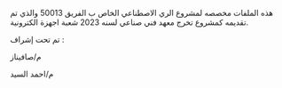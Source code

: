 هذه الملفات مخصصه لمشروع الري الاصطناعي الخاص ب الفريق 50013 والذي تم تقديمه كمشروع تخرج معهد فني صناعي لسنه 2023
شعبة اجهزة الكترونية.

تم تحت إشراف :

م/صافيناز

م/احمد السيد 
